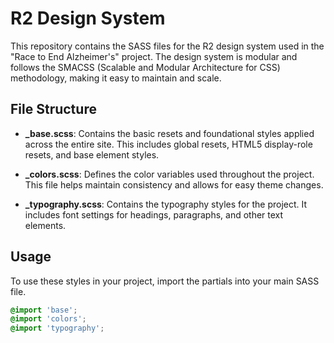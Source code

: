 # R2 Design System

This repository contains the SASS files for the R2 design system used in the "Race to End Alzheimer's" project. The design system is modular and follows the SMACSS (Scalable and Modular Architecture for CSS) methodology, making it easy to maintain and scale.

## File Structure

- **_base.scss**: Contains the basic resets and foundational styles applied across the entire site. This includes global resets, HTML5 display-role resets, and base element styles.

- **_colors.scss**: Defines the color variables used throughout the project. This file helps maintain consistency and allows for easy theme changes.

- **_typography.scss**: Contains the typography styles for the project. It includes font settings for headings, paragraphs, and other text elements.

## Usage

To use these styles in your project, import the partials into your main SASS file.

```scss
@import 'base';
@import 'colors';
@import 'typography';

